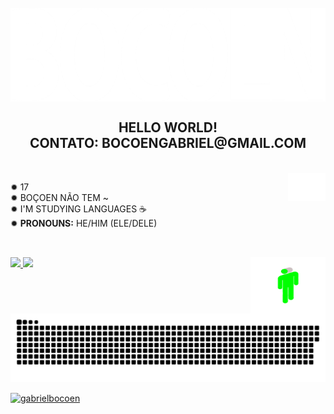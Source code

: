 <div style="display: inline_block"><br>
 <img align="center" alt="Gmns-Gif" height="150" width="1100" src="https://github.com/gabrielbocoen/gabrielbocoen/blob/main/arts/BOCOEN%20(1).png?raw=true">
</div>

<h2 align="center"><b>HELLO WORLD!</b> <br> CONTATO: BOCOENGABRIEL@GMAIL.COM </h2>


<div style="display: inline_block"><br>
 <img align="right" alt="Gmns-Gif" height="45" width="60" src="https://github.com/gabrielbocoen/gabrielbocoen/blob/main/arts/GB.png?raw=true">
</div>

✹ 17 <br>
✹ BOÇOEN NÃO TEM ~ <br>
✹ I'M STUDYING LANGUAGES ☕<br>
✹ __PRONOUNS:__ HE/HIM (ELE/DELE)<br>

##

<div style="display: inline_block"><br>
 <img align="right" alt="Gmns-Gif" height="90" width="120" src="https://github.com/gabrielbocoen/gabrielbocoen/blob/main/arts/blohsh.gif?raw=true">
 <a href="https://github.com/gabrielbocoen">
   
 <img height="100em" src="https://github-readme-stats.vercel.app/api?username=gabrielbocoen&show_icons=true&theme=dark&include_all_commits=true&count_private=true"/>
 <img height="100em" src="https://github-readme-stats.vercel.app/api/top-langs/?username=gabrielbocoen&layout=compact&langs_count=7&theme=dark"/>
</div>
  
![Snake animation](https://github.com/gabrielbocoen/gabrielbocoen/blob/output/github-contribution-grid-snake.svg)

 
<img src="https://komarev.com/ghpvc/?username=gabrielbocoen&color=green" alt="gabrielbocoen" />

